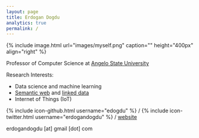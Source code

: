 ```yaml
---
layout: page 
title: Erdogan Dogdu
analytics: true
permalink: / 
---
```

 
{% include image.html url="images/myself.png" caption="" height="400px" align="right" %} 

Professor of Computer Science at <a href="https://www.angelo.edu/content/profiles/9482-erdoan-dodu" target="_new">Angelo State University</a>

Research Interests:
- Data science and machine learning
- <a href="https://www.w3.org/standards/semanticweb/" target="_blank">Semantic web</a> and <a href="http://linkeddata.org" target="_blank">linked data</a>
- Internet of Things (IoT)

{% include icon-github.html username="edogdu" %} /
{% include icon-twitter.html username="erdogandogdu" %} /
<i class='fa fa-fire'></i> <a href="http://edogdu.github.io">website</a>

<i class="fa fa-envelope" aria-hidden="true"></i> erdogandogdu [at] gmail [dot] com



